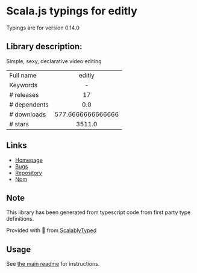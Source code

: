 
# Scala.js typings for editly

Typings are for version 0.14.0

## Library description:
Simple, sexy, declarative video editing

|                    |                 |
| ------------------ | :-------------: |
| Full name          | editly |
| Keywords           | - |
| # releases         | 17 |
| # dependents       | 0.0 |
| # downloads        | 577.6666666666666 |
| # stars            | 3511.0 |

## Links
- [Homepage](https://github.com/mifi/editly#readme)
- [Bugs](https://github.com/mifi/editly/issues)
- [Repository](https://github.com/mifi/editly)
- [Npm](https://www.npmjs.com/package/editly)
    


## Note
This library has been generated from typescript code from first party type definitions.

Provided with :purple_heart: from [ScalablyTyped](https://github.com/oyvindberg/ScalablyTyped)

## Usage
See [the main readme](../../readme.md) for instructions.


